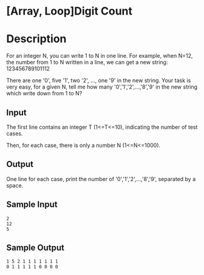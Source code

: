 # [Array, Loop]Digit Count

# Description

For an integer N, you can write 1 to N in one line. For example, when N=12, the number from 1 to N written in a line, we can get a new string: 123456789101112

There are one '0', five '1', two '2', ..., one '9' in the new string. Your task is very easy, for a given N, tell me how many '0','1','2',...,'8','9' in the new string which write down from 1 to N?

 


## Input

The first line contains an integer T (1<=T<=10), indicating the number of test cases.

Then, for each case, there is only a number N (1<=N<=1000).


## Output

One line for each case, print the number of '0','1','2',...,'8','9', separated by a space.

 


## Sample Input
```
2
12
5
```
## Sample Output
```
1 5 2 1 1 1 1 1 1 1
0 1 1 1 1 1 0 0 0 0
```
